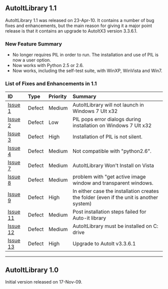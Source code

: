 ## AutoItLibrary 1.1 ##

AutoItLibrary 1.1 was released on 23-Apr-10. It contains a number of bug fixes and enhancements, but the main reason for giving it a major point release is that it contains an upgrade to AutoItX3 version 3.3.6.1.

### New Feature Summary ###

  * No longer requires PIL in order to run.  The installation and use of PIL is now a user option.
  * Now works with Python 2.5 or 2.6.
  * Now works, including the self-test suite, with WinXP, WinVista and Win7.

### List of Fixes and Enhancements in 1.1 ###

| **ID** | **Type** | **Priority** | **Summary** |
|:-------|:---------|:-------------|:------------|
| [Issue 1](http://code.google.com/p/robotframework-autoitlibrary/issues/detail?id=1)   | Defect | Medium     | AutoItLibrary will not launch in Windows 7 Ult x32 |
| [Issue 2](http://code.google.com/p/robotframework-autoitlibrary/issues/detail?id=2)   | Defect | Low        | PIL pops error dialogs during installation on Windows 7 Ult x32                         |
| [Issue 3](http://code.google.com/p/robotframework-autoitlibrary/issues/detail?id=3)   | Defect | High       | Installation of PIL is not silent.                                                    |
| [Issue 4](http://code.google.com/p/robotframework-autoitlibrary/issues/detail?id=4)   | Defect | Medium     | Not compatible with "python2.6".                                                        |
| [Issue 7](http://code.google.com/p/robotframework-autoitlibrary/issues/detail?id=7)   | Defect | Medium     | AutoItLibrary Won't Install on Vista                                                    |
| [Issue 8](http://code.google.com/p/robotframework-autoitlibrary/issues/detail?id=8)   | Defect | Medium     | problem with "get active image window and transparent windows.                          |
| [Issue 9](http://code.google.com/p/robotframework-autoitlibrary/issues/detail?id=9)   | Defect | High       | In either case the installation creates the folder (even if the unit is another system) |
| [Issue 11](http://code.google.com/p/robotframework-autoitlibrary/issues/detail?id=11) | Defect | Medium     | Post installation steps failed for Auto-it library                                      |
| [Issue 12](http://code.google.com/p/robotframework-autoitlibrary/issues/detail?id=12) | Defect | Medium     | AutoItLibrary must be installed on C: drive                                             |
| [Issue 13](http://code.google.com/p/robotframework-autoitlibrary/issues/detail?id=13) | Defect | High       | Upgrade to AutoIt v3.3.6.1                                                              |



---


## AutoItLibrary 1.0 ##

Initial version released on 17-Nov-09.